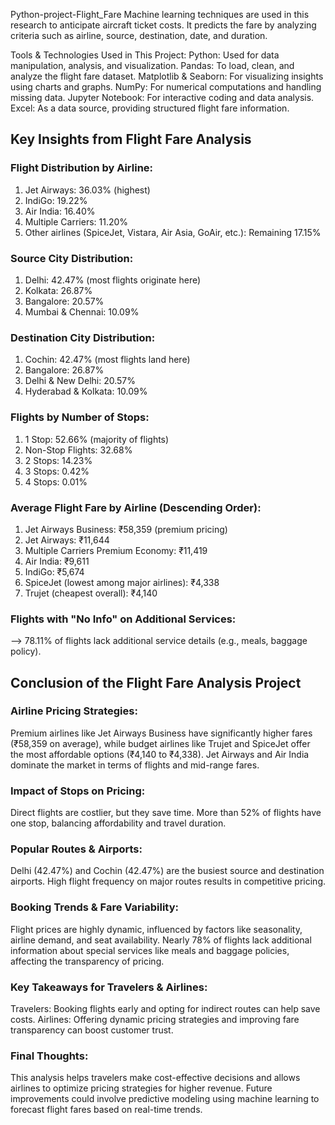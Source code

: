 Python-project-Flight_Fare
Machine learning techniques are used in this research to anticipate aircraft ticket costs. It predicts the fare by analyzing criteria such as airline, source, destination, date, and duration.

Tools & Technologies Used in This Project:
Python: Used for data manipulation, analysis, and visualization.
Pandas: To load, clean, and analyze the flight fare dataset.
Matplotlib & Seaborn: For visualizing insights using charts and graphs.
NumPy: For numerical computations and handling missing data.
Jupyter Notebook: For interactive coding and data analysis.
Excel: As a data source, providing structured flight fare information.

## Key Insights from Flight Fare Analysis
### Flight Distribution by Airline:
 1. Jet Airways: 36.03% (highest)
 2. IndiGo: 19.22%
 3. Air India: 16.40%
 4. Multiple Carriers: 11.20%
 5. Other airlines (SpiceJet, Vistara, Air Asia, GoAir, etc.): Remaining 17.15%

### Source City Distribution:
 1. Delhi: 42.47% (most flights originate here)
 2. Kolkata: 26.87%
 3. Bangalore: 20.57%
 4. Mumbai & Chennai: 10.09%

### Destination City Distribution:
 1. Cochin: 42.47% (most flights land here)
 2. Bangalore: 26.87%
 3. Delhi & New Delhi: 20.57%
 4. Hyderabad & Kolkata: 10.09%

### Flights by Number of Stops:
 1. 1 Stop: 52.66% (majority of flights)
 2. Non-Stop Flights: 32.68%
 3. 2 Stops: 14.23%
 4. 3 Stops: 0.42%
 5. 4 Stops: 0.01%

### Average Flight Fare by Airline (Descending Order):
 1. Jet Airways Business: ₹58,359 (premium pricing)
 2. Jet Airways: ₹11,644
 3. Multiple Carriers Premium Economy: ₹11,419
 4. Air India: ₹9,611
 5. IndiGo: ₹5,674
 6. SpiceJet (lowest among major airlines): ₹4,338
 7. Trujet (cheapest overall): ₹4,140

### Flights with "No Info" on Additional Services:
--> 78.11% of flights lack additional service details (e.g., meals, baggage policy).

## Conclusion of the Flight Fare Analysis Project
### Airline Pricing Strategies:
Premium airlines like Jet Airways Business have significantly higher fares (₹58,359 on average), while budget airlines like Trujet and SpiceJet offer the most affordable options (₹4,140 to ₹4,338). Jet Airways and Air India dominate the market in terms of flights and mid-range fares.

### Impact of Stops on Pricing:
Direct flights are costlier, but they save time. More than 52% of flights have one stop, balancing affordability and travel duration.

### Popular Routes & Airports:
Delhi (42.47%) and Cochin (42.47%) are the busiest source and destination airports. High flight frequency on major routes results in competitive pricing.

### Booking Trends & Fare Variability:
Flight prices are highly dynamic, influenced by factors like seasonality, airline demand, and seat availability. Nearly 78% of flights lack additional information about special services like meals and baggage policies, affecting the transparency of pricing.

### Key Takeaways for Travelers & Airlines:
Travelers: Booking flights early and opting for indirect routes can help save costs. Airlines: Offering dynamic pricing strategies and improving fare transparency can boost customer trust.

### Final Thoughts:
This analysis helps travelers make cost-effective decisions and allows airlines to optimize pricing strategies for higher revenue. Future improvements could involve predictive modeling using machine learning to forecast flight fares based on real-time trends.
